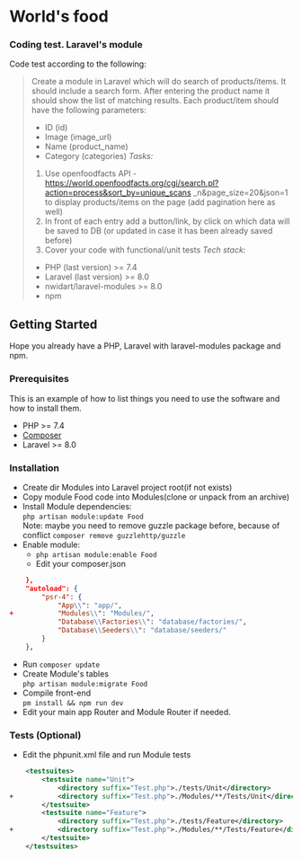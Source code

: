 # World's food

### Coding test. Laravel's module 

Code test according to the following:

>Create a module in Laravel which will do search of products/items. It should include a search
>form. After entering the product name it should show the list of matching results.
>Each product/item should have the following parameters:
>- ID (id)
>- Image (image_url)
>- Name (product_name)
>- Category (categories)
>*Tasks:*
>1. Use openfoodfacts API -
>https://world.openfoodfacts.org/cgi/search.pl?action=process&sort_by=unique_scans
_n&page_size=20&json=1​ to display products/items on the page (add pagination
here as well)
>2. In front of each entry add a button/link, by click on which data will be saved to DB (or
>updated in case it has been already saved before)
>3. Cover your code with functional/unit tests
>*Tech stack:*
>- PHP (last version) >= 7.4
>- Laravel (last version) >= 8.0
>- nwidart/laravel-modules >= 8.0
>- npm

<!-- GETTING STARTED -->
## Getting Started
Hope you already have a PHP, Laravel with laravel-modules package and npm.

### Prerequisites

This is an example of how to list things you need to use the software and how to install them.
* PHP >= 7.4
* [Composer](https://getcomposer.org/)
* Laravel >= 8.0 

### Installation

* Create dir Modules into Laravel project root(if not exists)
* Copy module Food code into Modules(clone or unpack from an archive) 
* Install Module dependencies:<br>
 ```php artisan module:update Food```
<br> Note: maybe you need to remove guzzle package before, because of conflict
```composer remove guzzlehttp/guzzle```
* Enable module:
    * ```php artisan module:enable Food``` 
    * Edit your composer.json
```json
    },
    "autoload": {
        "psr-4": {
            "App\\": "app/",
+           "Modules\\": "Modules/",
            "Database\\Factories\\": "database/factories/",
            "Database\\Seeders\\": "database/seeders/"
        }
    },
 ```
   * Run ```composer update```
*  Create Module's tables<br>
   ```php artisan module:migrate Food```  
* Compile front-end<br>
``pm install && npm run dev``
* Edit your main app Router and Module Router if needed.
### Tests (Optional)

* Edit the phpunit.xml file and run Module tests
```xml
    <testsuites>
        <testsuite name="Unit">
            <directory suffix="Test.php">./tests/Unit</directory>
+           <directory suffix="Test.php">./Modules/**/Tests/Unit</directory>
        </testsuite>
        <testsuite name="Feature">
            <directory suffix="Test.php">./tests/Feature</directory>
+           <directory suffix="Test.php">./Modules/**/Tests/Feature</directory>
        </testsuite>
    </testsuites>
```

